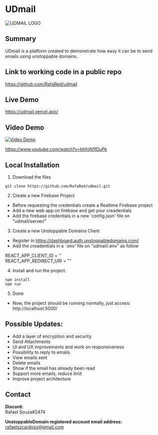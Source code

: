 # UDmail
![UDMAIL LOGO](https://i.imgur.com/Zlx0hZJ.png)
## Summary
UDmail is a platform created to demonstrate how easy it can be to send emails using unstoppable domains.
    
## Link to working code in a public repo
https://github.com/RafaRed/udmail

## Live Demo
https://udmail.vercel.app/

## Video Demo
[![Video Demo](http://img.youtube.com/vi/bhfoN1fDuPk/0.jpg)](https://www.youtube.com/watch?v=bhfoN1fDuPk)

https://www.youtube.com/watch?v=bhfoN1fDuPk
## Local Installation  
1. Download the files
```
git clone https://github.com/RafaRed/udmail.git
```
2. Create a new Firebase Project  
- Before requesting the credentials create a Realtime Firebase project  
- Add a new web app on firebase and get your creadentials  
- Add the firebase credentials in a new 'config.json' file on "udmail/server/"  

3. Create a new Unstoppable Domains Client  
- Register in https://dashboard.auth.unstoppabledomains.com/
- Add the creadentials in a '.env' file on "udmail/.env" as follow

REACT_APP_CLIENT_ID = ''  
REACT_APP_REDIRECT_URI = ""  

4. Install and run the project.
```  
npm install
npm run
```  
5. Done
- Now, the project should be running normally, just access: http://localhost:5000/  

## Possible Updates:

- Add a layer of encryption and security
- Send Attachments
- UI and UX improvements and work on responsiveness
- Possibility to reply to emails
- View emails sent
- Delete emails
- Show if the email has already been read
- Support more emails, reduce limit
- Improve project architecture



## Contact
**Discord:**  
Rafael Souza#2474  

**UnstoppableDomain registered account email address:**  
rafaelszcardoso@gmail.com  

